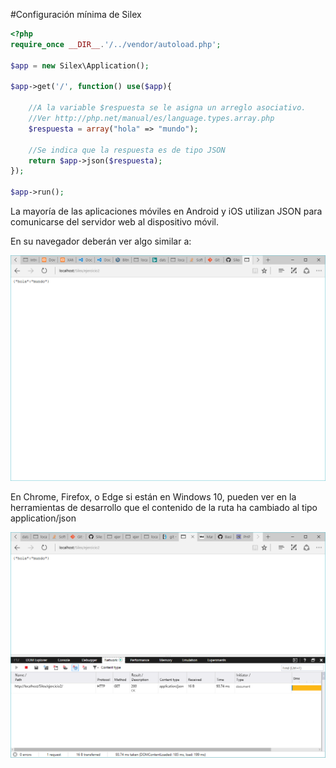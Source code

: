 #Configuración mínima de Silex

```php
<?php
require_once __DIR__.'/../vendor/autoload.php';

$app = new Silex\Application();

$app->get('/', function() use($app){
    
    //A la variable $respuesta se le asigna un arreglo asociativo. 
    //Ver http://php.net/manual/es/language.types.array.php
    $respuesta = array("hola" => "mundo");

    //Se indica que la respuesta es de tipo JSON
    return $app->json($respuesta);
});

$app->run();
```
La mayoría de las aplicaciones móviles en Android y iOS utilizan JSON para comunicarse del servidor web
al dispositivo móvil. 

En su navegador deberán ver algo similar a:

![Configuración mínima de Silex en el navegador](https://raw.githubusercontent.com/tiempor3al/Silex/master/docs/images/ejercicio2.png)

En Chrome, Firefox, o Edge si están en Windows 10, pueden ver en la herramientas de desarrollo que el contenido de la ruta ha cambiado al tipo application/json

![Contenido de la ruta](https://raw.githubusercontent.com/tiempor3al/Silex/master/docs/images/ejercicio2_herramientas_desarrollo.png)
